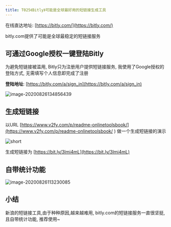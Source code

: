 ```yaml
---
title: T025《Bitly》可能是全球最好用的短链接生成工具
---
```


在线直达地址:  [https://bitly.com/](https://bitly.com/)

bitly.com提供了可能是全球最稳定的短链接服务


## 可通过Google授权一键登陆Bitly

为避免短链接被滥用, Bitly只为注册用户提供短链接服务, 我使用了Google授权的登陆方式, 无需填写个人信息即完成了注册

**登陆地址**: [https://bitly.com/a/sign_in](https://bitly.com/a/sign_in)

![image-20200826134856439](https://www.v2fy.com/asset/0i/OnlineToolsBook/OnlineToolsBookMD/T025-bitly.assets/image-20200826134856439.png)

## 生成短链接


以URL [https://www.v2fy.com/p/readme-onlinetoolsbook/](https://www.v2fy.com/p/readme-onlinetoolsbook/ ) 做一个生成短链接的演示

![short](https://www.v2fy.com/asset/0i/OnlineToolsBook/OnlineToolsBookMD/T025-bitly.assets/short.gif)


生成短链接为 [https://bit.ly/3lmi4mL](https://bit.ly/3lmi4mL)



## 自带统计功能



![image-20200826113230085](https://www.v2fy.com/asset/0i/OnlineToolsBook/OnlineToolsBookMD/T025-bitly.assets/image-20200826113230085.png)





## 小结

新浪的短链接工具,由于种种原因,越来越难用, bitly.com的短链接服务一直很坚挺,且自带统计功能, 推荐使用~

